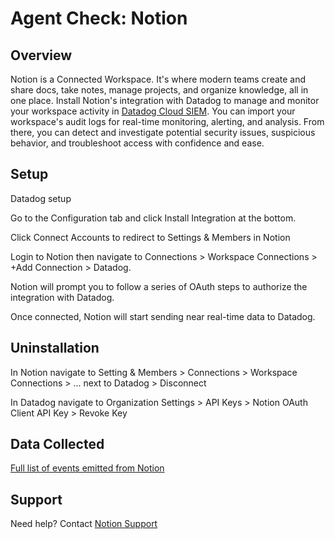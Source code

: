 # Agent Check: Notion

## Overview

Notion is a Connected Workspace. It's where modern teams create and share docs, take notes, manage projects, and organize knowledge, all in one place. Install Notion's integration with Datadog to manage and monitor your workspace activity in [Datadog Cloud SIEM][1]. You can import your workspace's audit logs for real-time monitoring, alerting, and analysis. From there, you can detect and investigate potential security issues, suspicious behavior, and troubleshoot access with confidence and ease.

## Setup

Datadog setup

Go to the Configuration tab and click Install Integration at the bottom.

Click Connect Accounts to redirect to Settings & Members in Notion

Login to Notion then navigate to Connections > Workspace Connections > +Add Connection > Datadog. 

Notion will prompt you to follow a series of OAuth steps to authorize the integration with Datadog.

Once connected, Notion will start sending near real-time data to Datadog.

## Uninstallation
In Notion navigate to Setting & Members > Connections > Workspace Connections > ... next to Datadog > Disconnect

In Datadog navigate to Organization Settings > API Keys > Notion OAuth Client API Key > Revoke Key

## Data Collected

[Full list of events emitted from Notion][2]

## Support 
Need help? Contact [Notion Support][3]

[1]: https://docs.datadoghq.com/security/cloud_siem/
[2]: https://www.notion.so/notiondevs/SIEM-Integrations-Overview-309423e17dfa4c6d9a031cadff07ab6a?pvs=4#e384c9d013cb42cc9f98165730ab6f5c
[3]: mailto:team@makenotion.com
[4]: https://app.datadoghq.com/organization-settings/api-keys?filter=Notion
